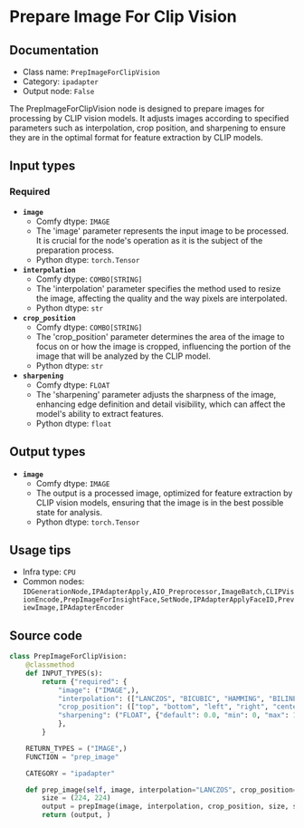 # Prepare Image For Clip Vision
## Documentation
- Class name: `PrepImageForClipVision`
- Category: `ipadapter`
- Output node: `False`

The PrepImageForClipVision node is designed to prepare images for processing by CLIP vision models. It adjusts images according to specified parameters such as interpolation, crop position, and sharpening to ensure they are in the optimal format for feature extraction by CLIP models.
## Input types
### Required
- **`image`**
    - Comfy dtype: `IMAGE`
    - The 'image' parameter represents the input image to be processed. It is crucial for the node's operation as it is the subject of the preparation process.
    - Python dtype: `torch.Tensor`
- **`interpolation`**
    - Comfy dtype: `COMBO[STRING]`
    - The 'interpolation' parameter specifies the method used to resize the image, affecting the quality and the way pixels are interpolated.
    - Python dtype: `str`
- **`crop_position`**
    - Comfy dtype: `COMBO[STRING]`
    - The 'crop_position' parameter determines the area of the image to focus on or how the image is cropped, influencing the portion of the image that will be analyzed by the CLIP model.
    - Python dtype: `str`
- **`sharpening`**
    - Comfy dtype: `FLOAT`
    - The 'sharpening' parameter adjusts the sharpness of the image, enhancing edge definition and detail visibility, which can affect the model's ability to extract features.
    - Python dtype: `float`
## Output types
- **`image`**
    - Comfy dtype: `IMAGE`
    - The output is a processed image, optimized for feature extraction by CLIP vision models, ensuring that the image is in the best possible state for analysis.
    - Python dtype: `torch.Tensor`
## Usage tips
- Infra type: `CPU`
- Common nodes: `IDGenerationNode,IPAdapterApply,AIO_Preprocessor,ImageBatch,CLIPVisionEncode,PrepImageForInsightFace,SetNode,IPAdapterApplyFaceID,PreviewImage,IPAdapterEncoder`


## Source code
```python
class PrepImageForClipVision:
    @classmethod
    def INPUT_TYPES(s):
        return {"required": {
            "image": ("IMAGE",),
            "interpolation": (["LANCZOS", "BICUBIC", "HAMMING", "BILINEAR", "BOX", "NEAREST"],),
            "crop_position": (["top", "bottom", "left", "right", "center", "pad"],),
            "sharpening": ("FLOAT", {"default": 0.0, "min": 0, "max": 1, "step": 0.05}),
            },
        }

    RETURN_TYPES = ("IMAGE",)
    FUNCTION = "prep_image"

    CATEGORY = "ipadapter"

    def prep_image(self, image, interpolation="LANCZOS", crop_position="center", sharpening=0.0):
        size = (224, 224)
        output = prepImage(image, interpolation, crop_position, size, sharpening, 0)
        return (output, )

```
